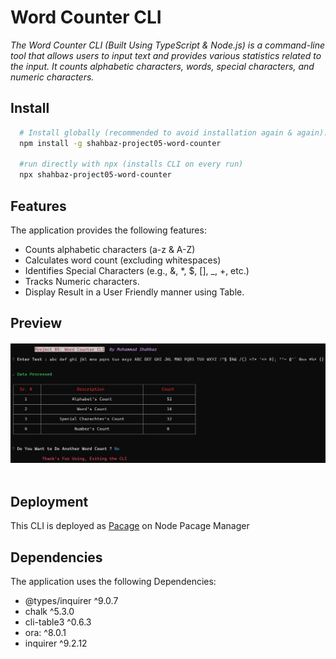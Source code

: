 # Word Counter CLI

_The Word Counter CLI (Built Using *TypeScript & Node.js*) is a command-line tool that allows users to input text and provides various statistics related to the input. It counts alphabetic characters, words, special characters, and numeric characters._

## Install

```sh
  # Install globally (recommended to avoid installation again & again).
  npm install -g shahbaz-project05-word-counter

  #run directly with npx (installs CLI on every run)
  npx shahbaz-project05-word-counter
```

## Features

The application provides the following features:

- Counts alphabetic characters (a-z & A-Z)
- Calculates word count (excluding whitespaces)
- Identifies Special Characters (e.g., &, \*, $, [], \_, +, etc.)
- Tracks Numeric characters.
- Display Result in a User Friendly manner using Table.

## Preview

  <h4 align="center"> 
    <img src="./assets/app-preview.jpg" />
    <br>
    <br>
  </h4>

## Deployment

This CLI is deployed as <a href="https://www.npmjs.com/package/shahbaz-project05-word-counter">Pacage</a> on Node Pacage Manager

## Dependencies

The application uses the following Dependencies:

- @types/inquirer ^9.0.7
- chalk ^5.3.0
- cli-table3 ^0.6.3
- ora: ^8.0.1
- inquirer ^9.2.12
